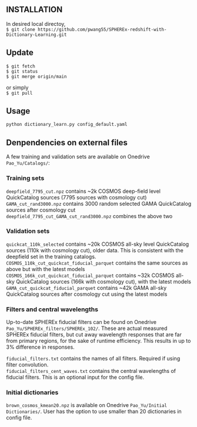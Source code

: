 ## INSTALLATION

In desired local directoy,  
`$ git clone https://github.com/pwang55/SPHEREx-redshift-with-Dictionary-Learning.git`

## Update
```
$ git fetch
$ git status
$ git merge origin/main
```
or simply  
`$ git pull`

## Usage  
`python dictionary_learn.py config_default.yaml`

## Denpendencies on external files

A few training and validation sets are available on Onedrive `Pao_Yu/Catalogs/`:

### Training sets

`deepfield_7795_cut.npz` contains ~2k COSMOS deep-field level QuickCatalog sources (7795 sources with cosmology cut)  
`GAMA_cut_rand3000.npz` contains 3000 random selected GAMA QuickCatalog sources after cosmology cut  
`deepfield_7795_cut_GAMA_cut_rand3000.npz` combines the above two  

### Validation sets

`quickcat_110k_selected` contains ~20k COSMOS all-sky level QuickCatalog sources (110k with cosmology cut), older data. This is consistent with the deepfield set in the training catalogs.  
`COSMOS_110k_cut_quickcat_fiducial_parquet` contains the same sources as above but with the latest models  
`COSMOS_166k_cut_quickcat_fiducial_parquet` contains ~32k COSMOS all-sky QuickCatalog sources (166k with cosmology cut), with the latest models  
`GAMA_cut_quickcat_fiducial_parquet` contains ~42k GAMA all-sky QuickCatalog sources after cosmology cut using the latest models  

### Filters and central wavelengths

Up-to-date SPHEREx fiducial filters can be found on Onedrive `Pao_Yu/SPHEREx_filters/SPHEREx_102/`. These are actual measured SPHEREx fiducial filters, but cut away wavelength responses that are far from primary regions, for the sake of runtime efficiency. This results in up to 3% difference in responses.

`fiducial_filters.txt` contains the names of all filters. Required if using filter convolution.  
`fiducial_filters_cent_waves.txt` contains the central wavelengths of fiducial filters. This is an optional input for the config file.  

### Initial dictionaries

`brown_cosmos_kmean20.npz` is available on Onedrive `Pao_Yu/Initial Dictionaries/`. User has the option to use smaller than 20 dictionaries in config file.

